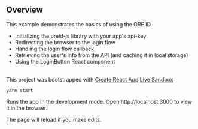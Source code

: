 
## Overview

This example demonstrates the basics of using the ORE ID
- Initializing the oreid-js library with your app's api-key
- Redirecting the browser to the login flow
- Handling the login flow callback
- Retrieving the user's info from the API (and caching it in local storage)
- Using the LoginButton React component
<br><br>

This project was bootstrapped with [Create React App](https://github.com/facebook/create-react-app)
[Live Sandbox](https://c2i5r.csb.app)

    yarn start

Runs the app in the development mode.
Open http://localhost:3000 to view it in the browser.

The page will reload if you make edits.